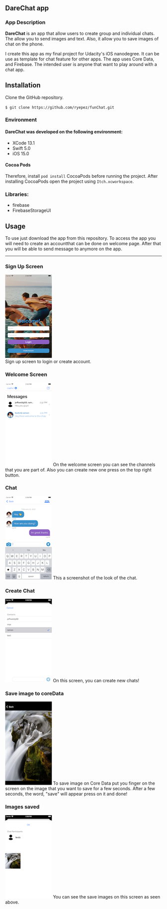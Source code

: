 ## DareChat app

### App Description
**DareChat** is an app that allow users to create group and individual chats. The allow you to send images and text. Also, it allow you to save images of chat on the phone.

I create this app as my final project for Udacity's iOS nanodegree. It can be use as template for chat feature for other apps. The app uses Core Data, and Firebase. The intended user is anyone that want to play around with a chat app. 

## Installation 

Clone the GitHub repository. 

`$ git clone https://github.com/ryepez/funChat.git`

### Environment

#### DareChat was developed on the following environment: 

* XCode 13.1
* Swift 5.0
* iOS 15.0

#### Cocoa Pods

Therefore, install `pod install` CocoaPods before running the project. After installing CocoaPods open the project using `Itch.xcworkspace`.

### Libraries: 
* firebase 
* FirebaseStorageUI

## Usage 
To use just download the app from this repository. To access the app you will need to create an accountthat can be done on welcome page. After that you will be able to send message to anymore on the app.
___
### Sign Up Screen   
![Screenshot](signUp1.png)       
Sign up screen to login or create account.

### Welcome Screen      
![Screenshot](welcome.png)
On the welcome screen you can see the channels that you are part of. Also you can create new one press on the top right button.               
### Chat
![Screenshot](chat.png)
This a screenshot of the look of the chat.
### Create Chat 
![Screenshot](createChat.png)
On this screen, you can create new chats!
### Save image to coreData 
![Screenshot](saveImage.png)
To save image on Core Data put you finger on the screen on the image that you
want to save for a few seconds. After a few seconds, the word, "save" will appear
press on it and done! 
### Images saved 
![Screenshot](image.png)
You can see the save images on this screen as seen above.

